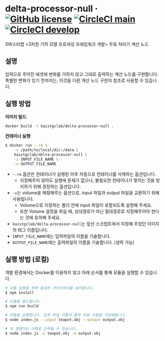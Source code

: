 # delta-processor-null &middot; [![GitHub license](https://img.shields.io/github/license/kaist-gclab/delta-processor-null)](https://github.com/kaist-gclab/delta-processor-null/blob/main/LICENSE) [![CircleCI main](https://img.shields.io/circleci/build/gh/kaist-gclab/delta-processor-null/main?label=main)](https://circleci.com/gh/kaist-gclab/delta-processor-null/tree/main) [![CircleCI develop](https://img.shields.io/circleci/build/gh/kaist-gclab/delta-processor-null/develop?label=develop)](https://circleci.com/gh/kaist-gclab/delta-processor-null/tree/develop)

SW스타랩 <3차원 기하 모델 프로세싱 프레임워크 개발> 무효 처리기 계산 노드

## 설명

입력으로 주어진 에셋에 변화를 가하지 않고 그대로 출력하는 계산 노드를 구현합니다. 특별한 변화가 있기 전까지는, 이것을 다른 계산 노드 구현의 참조로 사용할 수 있습니다.

## 실행 방법

**이미지 빌드**:

```bash
docker build -t kaistgclab/delta-processor-null .
```

**컨테이너 실행**:

```bash
$ docker run --rm \
    -v /path/to/local/dir:/data \
    kaistgclab/delta-processor-null \
    -i INPUT_FILE_NAME \
    -o OUTPUT_FILE_NAME
```

- `--rm` 옵션은 컨테이너가 실행된 이후 자동으로 컨테이너를 삭제하는 옵션입니다.
  - 지정해주지 않아도 실행에 문제가 없으나, 불필요한 컨테이너가 쌓이는 것을 방지하기 위해 권장하는 옵션입니다.
- `-v`는 volume을 매핑해주는 옵션으로, input 파일과 output 파일을 교환하기 위해 사용됩니다.
  - Volume으로 지정하는 폴더 안에 input 파일이 포함되도록 설정해 주세요.
  - 또한 Volume 설정을 하실 때, 상대경로가 아닌 절대경로로 지정해주어야 한다는 것에 유의해 주세요.
- `kaistgclab/delta-processor-null`는 앞선 스크립트에서 지정해 주었던 이미지의 태그 이름입니다.
- `INPUT_FILE_NAME`에는 입력파일의 이름을 기술합니다.
- `OUTPUT_FILE_NAME`에는 출력파일의 이름을 기술합니다. (생략 가능)

## 실행 방법 (로컬)

개발 환경에서는 Docker를 이용하지 않고 아래 순서를 통해 모듈을 실행할 수 있습니다.

```bash
# 모듈 실행을 위해 필요한 라이브러리를 설치합니다.
$ npm install

# 모듈을 빌드합니다.
$ npm run build

# 모듈을 실행합니다. 입력 파일 이름과 출력 파일 이름을 지정해줍니다.
$ node index.js --input teapot.obj --output output.obj

# 위 명령어는 아래로 단축될 수 있습니다.
$ node index.js -i teapot.obj -o output.obj
```
